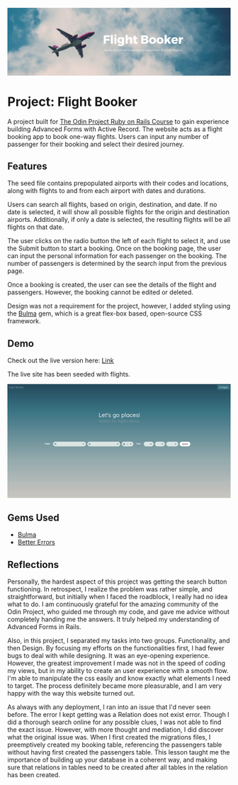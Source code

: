 ![banner](app/assets/images/flight_booker_banner.png)
# Project: Flight Booker
A project built for [The Odin Project Ruby on Rails Course](https://www.theodinproject.com/courses/ruby-on-rails/lessons/building-advanced-forms) to gain experience building Advanced Forms with Active Record. The website acts as a flight booking app to book one-way flights. Users can input any number of passenger for their booking and select their desired journey. 


## Features
The seed file contains prepopulated airports with their codes and locations, along with flights to and from each airport with dates and durations. 

Users can search all flights, based on origin, destination, and date. If no date is selected, it will show all possible flights for the origin and destination airports. Additionally, if only a date is selected, the resulting flights will be all flights on that date. 

The user clicks on the radio button the left of each flight to select it, and use the Submit button to start a booking. Once on the booking page, the user can input the personal information for each passenger on the booking. The number of passengers is determined by the search input from the previous page. 

Once a booking is created, the user can see the details of the flight and passengers. However, the booking cannot be edited or deleted.

Design was not a requirement for the project, however, I added styling using the [Bulma](https://bulma.io/) gem, which is a great flex-box based, open-source CSS framework. 

## Demo 
Check out the live version here: [Link](https://salty-bastion-40242.herokuapp.com/)

The live site has been seeded with flights. 

![demo](app/assets/images/flight-booker-demo-v2.gif)

## Gems Used 
* [Bulma](https://bulma.io/)
* [Better Errors](https://github.com/BetterErrors/better_errors)

## Reflections 
Personally, the hardest aspect of this project was getting the search button functioning. In retrospect, I realize the problem was rather simple, and straightforward, but initially when I faced the roadblock, I really had no idea what to do. I am continuously grateful for the amazing community of the Odin Project, who guided me through my code, and gave me advice without completely handing me the answers. It truly helped my understanding of Advanced Forms in Rails. 

Also, in this project, I separated my tasks into two groups. Functionality, and then Design. By focusing my efforts on the functionalities first, I had fewer bugs to deal with while designing. It was an eye-opening experience. However, the greatest improvement I made was not in the speed of coding my views, but in my ability to create an user experience with a smooth flow. I'm able to manipulate the css easily and know exactly what elements I need to target. The process definitely became more pleasurable, and I am very happy with the way this website turned out.

As always with any deployment, I ran into an issue that I'd never seen before. The error I kept getting was a Relation does not exist error. Though I did a thorough search online for any possible clues, I was not able to find the exact issue. However, with more thought and mediation, I did discover what the original issue was. When I first created the migrations files, I preemptively created my booking table, referencing the passengers table without having first created the passengers table. This lesson taught me the importance of building up your database in a coherent way, and making sure that relations in tables need to be created after all tables in the relation has been created. 